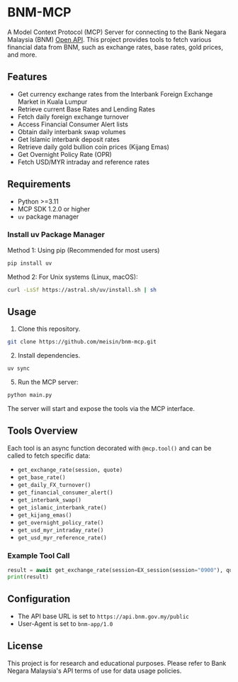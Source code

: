 # BNM-MCP

A Model Context Protocol (MCP) Server for connecting to the Bank Negara Malaysia (BNM) [Open API](https://apikijangportal.bnm.gov.my/openapi).
This project provides tools to fetch various financial data from BNM, such as exchange rates, base rates, gold prices, and more.

## Features

- Get currency exchange rates from the Interbank Foreign Exchange Market in Kuala Lumpur
- Retrieve current Base Rates and Lending Rates
- Fetch daily foreign exchange turnover
- Access Financial Consumer Alert lists
- Obtain daily interbank swap volumes
- Get Islamic interbank deposit rates
- Retrieve daily gold bullion coin prices (Kijang Emas)
- Get Overnight Policy Rate (OPR)
- Fetch USD/MYR intraday and reference rates

## Requirements

- Python >=3.11
- MCP SDK 1.2.0 or higher
- `uv` package manager

### Install uv Package Manager
Method 1: Using pip (Recommended for most users)
```sh
pip install uv
```
Method 2: For Unix systems (Linux, macOS):
```sh
curl -LsSf https://astral.sh/uv/install.sh | sh
```

## Usage

1. Clone this repository.
```sh
git clone https://github.com/meisin/bnm-mcp.git
```

2. Install dependencies.
```sh
uv sync
```

5. Run the MCP server:

```sh
python main.py
```

The server will start and expose the tools via the MCP interface.

## Tools Overview

Each tool is an async function decorated with `@mcp.tool()` and can be called to fetch specific data:

- `get_exchange_rate(session, quote)`
- `get_base_rate()`
- `get_daily_FX_turnover()`
- `get_financial_consumer_alert()`
- `get_interbank_swap()`
- `get_islamic_interbank_rate()`
- `get_kijang_emas()`
- `get_overnight_policy_rate()`
- `get_usd_myr_intraday_rate()`
- `get_usd_myr_reference_rate()`

### Example Tool Call

```python
result = await get_exchange_rate(session=EX_session(session="0900"), quote=Base_currency(quote="fx"))
print(result)
```

## Configuration

- The API base URL is set to `https://api.bnm.gov.my/public`
- User-Agent is set to `bnm-app/1.0`

## License

This project is for research and educational purposes. Please refer to Bank Negara Malaysia's API terms of use for data usage policies.
